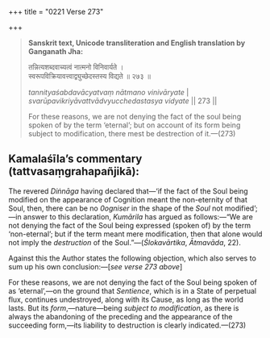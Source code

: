 +++
title = "0221 Verse 273"

+++
> **Sanskrit text, Unicode transliteration and English translation by Ganganath Jha:** 
>
> तन्नित्यशब्दवाच्यत्वं नात्मनो विनिवार्यते ।  
> स्वरूपविक्रियावत्त्वाद्व्युच्छेदस्तस्य विद्यते ॥ २७३ ॥ 
>
> *tannityaśabdavācyatvaṃ nātmano vinivāryate* \|  
> *svarūpavikriyāvattvādvyucchedastasya vidyate* \|\| 273 \|\| 
>
> For these reasons, we are not denying the fact of the soul being spoken of by the term ‘eternal’; but on account of its form being subject to modification, there mest be destrection of it.—(273)



## Kamalaśīla’s commentary (tattvasaṃgrahapañjikā):

The revered *Diṅnāga* having declared that—‘if the fact of the Soul being modified on the appearance of Cognition meant the non-eternity of that Soul, then, there can be no *0ogniser* in the shape of the *Soul* not modified’;—in answer to this declaration, *Kumārila* has argued as follows:—“We are not denying the fact of the Soul being expressed (spoken of) by the term ‘non-eternal’; but if the term meant mere modification, then that alone would not imply the *destruction* of the Soul.”—(*Ślokavārtika*, *Ātmavāda*, 22).

Against this the Author states the following objection, which also serves to sum up his own conclusion:—[*see verse 273 above*]

For these reasons, we are not denying the fact of the Soul being spoken of as ‘eternal’,—on the ground that *Sentience*, which is in a State of perpetual flux, continues undestroyed, along with its Cause, as long as the world lasts. But its *form*,—nature—being *subject to modification*, as there is always the abandoning of the preceding and the appearance of the succeeding form,—its liability to destruction is clearly indicated.—(273)


